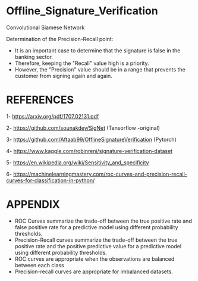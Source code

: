# Offline_Signature_Verification
Convolutional Siamese Network

Determination of the Precision-Recall point:
- It is an important case to determine that the signature is false in the banking sector.
- Therefore, keeping the "Recall" value high is a priority.
- However, the "Precision" value should be in a range that prevents the customer from signing again and again.

# REFERENCES

1- https://arxiv.org/pdf/1707.02131.pdf

2- https://github.com/sounakdey/SigNet (Tensorflow -original)

3- https://github.com/Aftaab99/OfflineSignatureVerification (Pytorch)

4- https://www.kaggle.com/robinreni/signature-verification-dataset

5- https://en.wikipedia.org/wiki/Sensitivity_and_specificity

6- https://machinelearningmastery.com/roc-curves-and-precision-recall-curves-for-classification-in-python/
    
# APPENDIX
- ROC Curves summarize the trade-off between the true positive rate and false positive rate for a predictive model using different probability thresholds.
- Precision-Recall curves summarize the trade-off between the true positive rate and the positive predictive value for a predictive model using different probability thresholds.
- ROC curves are appropriate when the observations are balanced between each class 
- Precision-recall curves are appropriate for imbalanced datasets.
